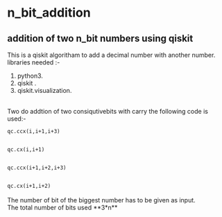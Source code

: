 # n_bit_addition
## addition of two n_bit numbers using qiskit
This is a qiskit algoritham to add a decimal number with another number.
<br>
libraries needed :-
  1. python3.
  2. qiskit .
  3. qiskit.visualization.
<br>
Two do addtion of two consiqutivebits with carry the following code is used:-
<br>
<code block>
qc.ccx(i,i+1,i+3) 
<br>
qc.cx(i,i+1) 
<br>
qc.ccx(i+1,i+2,i+3)
<br>
qc.cx(i+1,i+2)
</code block>
<br>
The number of bit of the biggest number has to be given as input.
<br>
The total number of bits used **3*n**
